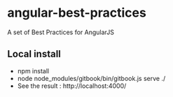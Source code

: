 angular-best-practices
======================

A set of Best Practices for AngularJS

## Local install

  - npm install
  - node node_modules/gitbook/bin/gitbook.js serve ./
  - See the result : http://localhost:4000/
